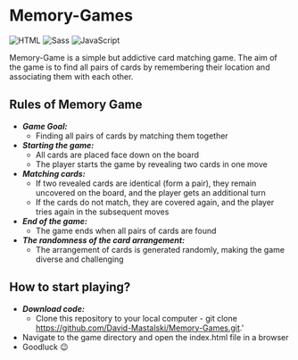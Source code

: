 # Memory-Games

![HTML](https://img.shields.io/badge/HTML5-E34F26?style=for-the-badge&logo=html5&logoColor=white)
![Sass](https://img.shields.io/badge/Sass-CC6699?style=for-the-badge&logo=sass&logoColor=white)
![JavaScript](https://img.shields.io/badge/JavaScript-323330?style=for-the-badge&logo=javascript&logoColor=F7DF1E)

Memory-Game is a simple but addictive card matching game. The aim of the game is to find all pairs of cards by remembering their location and associating them with each other.

## Rules of Memory Game
- _**Game Goal:**_
  - Finding all pairs of cards by matching them together
- _**Starting the game:**_
  - All cards are placed face down on the board
  - The player starts the game by revealing two cards in one move
- _**Matching cards:**_
  - If two revealed cards are identical (form a pair), they remain uncovered on the board, and the player gets an additional turn
  - If the cards do not match, they are covered again, and the player tries again in the subsequent moves
- _**End of the game:**_
  - The game ends when all pairs of cards are found
- _**The randomness of the card arrangement:**_
  - The arrangement of cards is generated randomly, making the game diverse and challenging

## How to start playing? 
- _**Download code:**_
  - Clone this repository to your local computer - git clone https://github.com/David-Mastalski/Memory-Games.git.'
- Navigate to the game directory and open the index.html file in a browser
- Goodluck 😉

